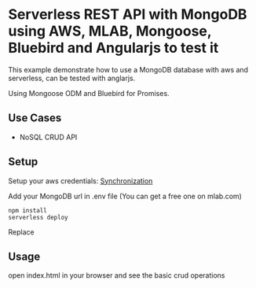 # Serverless REST API with MongoDB using AWS, MLAB, Mongoose, Bluebird and Angularjs to test it

This example demonstrate how to use a MongoDB database with aws and serverless, can be tested with anglarjs.

Using Mongoose ODM and Bluebird for Promises.

## Use Cases

- NoSQL CRUD API

## Setup

Setup your aws credentials: [<i class="icon-refresh"></i> Synchronization](https://www.youtube.com/watch?v=tgb_MRVylWw)

Add your MongoDB url in .env file (You can get a free one on mlab.com)

```
npm install
serverless deploy
```

Replace


## Usage

open index.html in your browser and see the basic crud operations